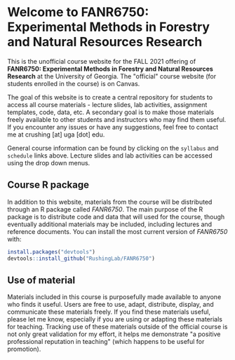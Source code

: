 # Welcome to FANR6750: Experimental Methods in Forestry and Natural Resources Research

This is the unofficial course website for the FALL 2021 offering of **FANR6750: Experimental Methods in Forestry and Natural Resources Research** at the University of Georgia. The "official" course website (for students enrolled in the course) is on Canvas.  

The goal of this website is to create a central repository for students to access all course materials - lecture slides, lab activities, assignment templates, code, data, etc. A secondary goal is to make those materials freely available to other students and instructors who may find them useful. If you encounter any issues or have any suggestions, feel free to contact me at crushing [at] uga [dot] edu.     

General course information can be found by clicking on the `syllabus` and `schedule` links above. Lecture slides and lab activities can be accessed using the drop down menus. 


## Course R package

In addition to this website, materials from the course will be distributed through an R package called *FANR6750*. The main purpose of the R package is to distribute code and data that will used for the course, though eventually additional materials may be included, including lectures and reference documents. You can install the most current version of *FANR6750* with:

``` r
install.packages("devtools")
devtools::install_github("RushingLab/FANR6750")
```


## Use of material  

Materials included in this course is purposefully made available to anyone who finds it useful. Users are free to use, adapt, distribute, display, and communicate these materials freely. If you find these materials useful, please let me know, especially if you are using or adapting these materials for teaching. Tracking use of these materials outside of the official course is not only great validation for my effort, it helps me demonstrate "a positive professional reputation in teaching" (which happens to be useful for promotion). 
